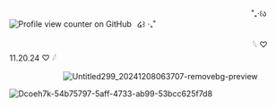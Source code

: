 ⠀⠀⠀⠀⠀⠀⠀⠀⠀⠀⠀⠀⠀⠀⠀⠀⠀⠀⠀⠀⠀⠀⠀⠀⠀⠀⠀⠀⠀⠀⠀⠀⠀⠀  ⠀⠀⠀⠀⠀   ⠀    ⠀˚₊‧꒰ა⠀![Profile view counter on GitHub](https://komarev.com/ghpvc/?username=derealizationnss&color=grey&label=✦&style=plastic&base=0)⠀໒꒱ ‧₊˚

⠀⠀⠀⠀⠀⠀⠀⠀⠀⠀⠀⠀⠀⠀⠀⠀⠀⠀⠀⠀⠀⠀⠀⠀⠀⠀⠀⠀⠀⠀⠀⠀⠀⠀⠀     ⠀⠀⠀⠀⠀⠀⠀𓆩  ♡  11.20.24  ♡  𓆪

⠀⠀⠀⠀⠀⠀⠀⠀ ⠀![Untitled299_20241208063707-removebg-preview](https://github.com/user-attachments/assets/4e2f8fda-c125-4030-80e1-72093eebca45)


![Dcoeh7k-54b75797-5aff-4733-ab99-53bcc625f7d8](https://github.com/user-attachments/assets/b39ef01f-f8ad-4475-b6c8-9390c47978b7)
